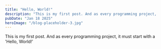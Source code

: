 ```yaml
---
title: "Hello, World!"
description: "This is my first post. And as every programming project, it must start with a 'Hello, World!'"
pubDate: "Jan 18 2025"
heroImage: "/blog-placeholder-3.jpg"
---
```


This is my first post. And as every programming project, it must start with a 'Hello, World!'
